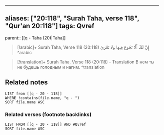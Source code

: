
---
aliases: ["20:118", "Surah Taha, verse 118", "Qur'an 20:118"]
tags: Qvref
---

parent:: [[q - Taha (20)|Taha]]

> [!arabic]+ Surah Taha, Verse 118 (20:118)
> <span class="quran-arabic">إِنَّ لَكَ أَلَّا تَجُوعَ فِيهَا وَلَا تَعْرَىٰ</span>
^arabic

> [!translation]+ Surah Taha, Verse 118 (20:118) - Translation
> В нем ты не будешь голодным и нагим.
^translation



## Related notes
```dataview
LIST from [[q - 20 - 118]]
WHERE !contains(file.name, "q - ")
SORT file.name ASC
```

### Related verses (footnote backlinks)
```dataview
LIST FROM [[q - 20 - 118]] AND #Qvref
SORT file.name ASC
```

